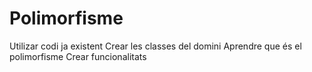 # Polimorfisme
Utilizar codi ja existent Crear les classes del domini Aprendre que és el polimorfisme Crear funcionalitats
